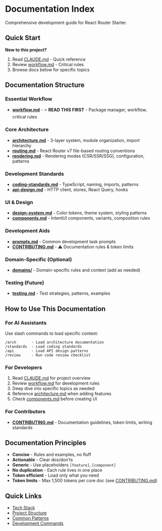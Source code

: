 # Documentation Index

Comprehensive development guide for React Router Starter.

## Quick Start

**New to this project?**
1. Read [CLAUDE.md](../CLAUDE.md) - Quick reference
2. Review [workflow.md](workflow.md) - Critical rules
3. Browse docs below for specific topics

## Documentation Structure

### Essential Workflow
- **[workflow.md](workflow.md)** - ⭐ **READ THIS FIRST** - Package manager, workflow, critical rules

### Core Architecture
- **[architecture.md](architecture.md)** - 3-layer system, module organization, import hierarchy
- **[routing.md](routing.md)** - React Router v7 file-based routing conventions
- **[rendering.md](rendering.md)** - Rendering modes (CSR/SSR/SSG), configuration, patterns

### Development Standards
- **[coding-standards.md](coding-standards.md)** - TypeScript, naming, imports, patterns
- **[api-design.md](api-design.md)** - HTTP client, stores, React Query, hooks

### UI & Design
- **[design-system.md](design-system.md)** - Color tokens, theme system, styling patterns
- **[components.md](components.md)** - IntentUI components, variants, composition rules

### Development Aids
- **[prompts.md](prompts.md)** - Common development task prompts
- **[CONTRIBUTING.md](CONTRIBUTING.md)** - ⚠️ Documentation rules & token limits

### Domain-Specific (Optional)
- **[domains/](domains/)** - Domain-specific rules and context (add as needed)

### Testing (Future)
- **[testing.md](testing.md)** - Test strategies, patterns, examples

## How to Use This Documentation

### For AI Assistants
Use slash commands to load specific context:
```
/arch       - Load architecture documentation
/standards  - Load coding standards
/api        - Load API design patterns
/review     - Run code review checklist
```

### For Developers
1. Read [CLAUDE.md](../CLAUDE.md) for project overview
2. Review [workflow.md](workflow.md) for development rules
3. Deep dive into specific topics as needed
4. Reference [architecture.md](architecture.md) when adding features
5. Check [components.md](components.md) before creating UI

### For Contributors
- **[CONTRIBUTING.md](CONTRIBUTING.md)** - Documentation guidelines, token limits, writing standards

## Documentation Principles

- **Concise** - Rules and examples, no fluff
- **Actionable** - Clear dos/don'ts
- **Generic** - Use placeholders `[feature]`, `[component]`
- **No duplication** - Each rule lives in one place
- **Token efficient** - Load only what you need
- **Token limits** - Max 1,500 tokens per core doc (see [CONTRIBUTING.md](CONTRIBUTING.md))

## Quick Links

- [Tech Stack](../README.md#technology-stack)
- [Project Structure](architecture.md#directory-structure)
- [Common Patterns](../CLAUDE.md#common-patterns)
- [Development Commands](../CLAUDE.md#quick-commands)
